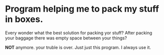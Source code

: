 # Program helping me to pack my stuff in boxes.

Every wonder what the best solution for packing yor stuff?
After packing your baggage there was empty space between your things?

**NOT** anymore. your truble is over.
Just just this program.
I always use it.
